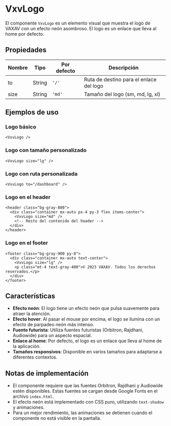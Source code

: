 # VxvLogo

El componente `VxvLogo` es un elemento visual que muestra el logo de VAXAV con un efecto neón asombroso. El logo es un enlace que lleva al home por defecto.

## Propiedades

| Nombre | Tipo | Por defecto | Descripción |
|--------|------|-------------|-------------|
| to | String | `'/'` | Ruta de destino para el enlace del logo |
| size | String | `'md'` | Tamaño del logo (sm, md, lg, xl) |

## Ejemplos de uso

### Logo básico

```vue
<VxvLogo />
```

### Logo con tamaño personalizado

```vue
<VxvLogo size="lg" />
```

### Logo con ruta personalizada

```vue
<VxvLogo to="/dashboard" />
```

### Logo en el header

```vue
<header class="bg-gray-800">
  <div class="container mx-auto px-4 py-3 flex items-center">
    <VxvLogo size="md" />
    <!-- Resto del contenido del header -->
  </div>
</header>
```

### Logo en el footer

```vue
<footer class="bg-gray-900 py-8">
  <div class="container mx-auto text-center">
    <VxvLogo size="lg" />
    <p class="mt-4 text-gray-400">© 2023 VAXAV. Todos los derechos reservados.</p>
  </div>
</footer>
```

## Características

- **Efecto neón**: El logo tiene un efecto neón que pulsa suavemente para atraer la atención.
- **Efecto hover**: Al pasar el mouse por encima, el logo se ilumina con un efecto de parpadeo neón más intenso.
- **Fuente futurista**: Utiliza fuentes futuristas (Orbitron, Rajdhani, Audiowide) para un aspecto espacial.
- **Enlace al home**: Por defecto, el logo es un enlace que lleva al home de la aplicación.
- **Tamaños responsivos**: Disponible en varios tamaños para adaptarse a diferentes contextos.

## Notas de implementación

- El componente requiere que las fuentes Orbitron, Rajdhani y Audiowide estén disponibles. Estas fuentes se cargan desde Google Fonts en el archivo `index.html`.
- El efecto neón está implementado con CSS puro, utilizando `text-shadow` y animaciones.
- Para un mejor rendimiento, las animaciones se detienen cuando el componente no está visible en la pantalla.
